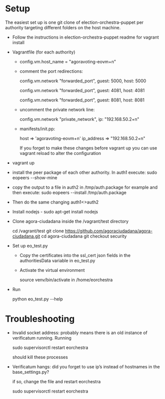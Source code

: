 Setup
=====

The easiest set up is one git clone of election-orchestra-puppet per authority targeting different folders on the host machine. 

* Follow the instructions in election-orchestra-puppet readme for vagrant install

* Vagrantfile (for each authority)

    * config.vm.host_name = "agoravoting-eovm+n"

    * comment the port redirections:

        config.vm.network "forwarded_port", guest: 5000, host: 5000
        
        config.vm.network "forwarded_port", guest: 4081, host: 4081
        
        config.vm.network "forwarded_port", guest: 8081, host: 8081

    * uncomment the private network line:

        config.vm.network "private_network", ip: "192.168.50.2+n"    

    * manifests/init.pp:

        host => 'agoravoting-eovm+n'
        ip_address => "192.168.50.2+n"

        If you forget to make these changes before vagrant up you can use vagrant reload to alter the configuration

* vagrant up

* install the peer package of each other authority. In auth1 execute:
        sudo eopeers --show-mine
* copy the output to a file in auth2 in /tmp/auth.package for example and then execute:
        sudo eopeers --install /tmp/auth.package
* Then do the same changing auth1<>auth2

* Install nodejs - sudo apt-get install nodejs

* Clone agora-ciudadana inside the /vagrant/test directory

     cd /vagrant/test
     git clone https://github.com/agoraciudadana/agora-ciudadana.git
     cd agora-ciudadana
     git checkout security 

* Set up eo_test.py

    * Copy the certificates into the ssl_cert json fields in the authoritiesData variable in eo_test.py

    * Activate the virtual environment

      source venv/bin/activate in /home/eorchestra

* Run

    python eo_test.py --help
 

Troubleshooting
========

* Invalid socket address: probably means there is an old instance of verificatum running. Running

    sudo supervisorctl restart eorchestra

    should kill these processes

* Verificatum hangs: did you forget to use ip’s instead of hostnames in the base_settings.py?

    if so, change the file and restart eorchestra

    sudo supervisorctl restart eorchestra